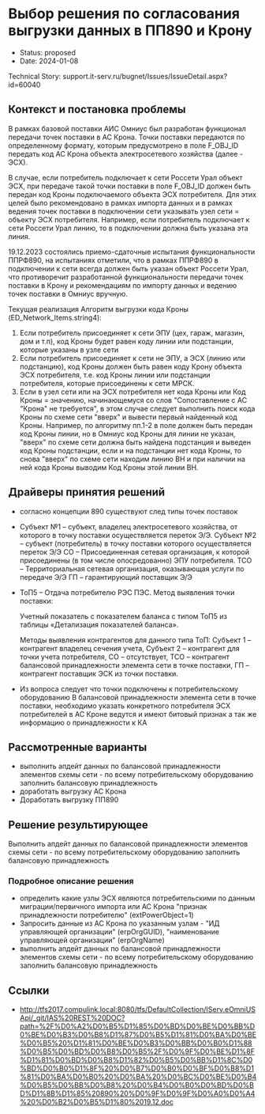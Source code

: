 # Выбор решения по согласования выгрузки данных в ПП890 и Крону

* Status: proposed
* Date: 2024-01-08

Technical Story: support.it-serv.ru/bugnet/Issues/IssueDetail.aspx?id=60040

## Контекст и постановка проблемы

В рамках базовой поставки АИС Омниус был разработан функционал передачи точек поставки в АС Крона. Точки поставки передаются по определенному формату, которым предусмотрено в поле F_OBJ_ID передать код АС Крона объекта электросетевого хозяйства (далее - ЭСХ). 

В случае, если потребитель подключает к сети Россети Урал объект ЭСХ, при передаче такой точки поставки в поле F_OBJ_ID должен быть передан код Кроны подключаемого объекта ЭСХ потребителя. Для этих целей было рекомендовано в рамках импорта данных и в рамках ведения точек поставки в подключении сети указывать узел сети = объекту ЭСХ потребителя. Например, если потребитель подключает к сети Россети Урал линию, то в подключении должна быть указана эта линия. 

19.12.2023 состоялись приемо-сдаточные испытания функциональности ППРФ890, на испытаниях отметили, что в рамках ППРФ890 в подключении к сети всегда должен быть указан объект Россети Урал, что противоречит разработанной функциональности передачи точек поставки в Крону и рекомендациям по импорту данных и ведению  точек поставки в Омниус вручную. 

Текущая реализация
Алгоритм выгрузки кода Кроны (ED_Network_Items.string4):
1. Если потребитель присоединяет к сети ЭПУ (цех, гараж, магазин, дом и т.п), код Кроны будет равен коду линии или подстанции, которые указаны в узле сети
2. Если потребитель присоединяет к сети не ЭПУ, а ЭСХ (линию или подстанцию), код Кроны должен быть равен коду Крону объекта ЭСХ потребителя, т.е. код Кроны линии или подстанции потребителя, которые присоединены к сети МРСК.
3. Если в узел сети или на ЭСХ потребителя нет кода Кроны или Код Кроны = значению, начинающемуся со слов "Сопоставление с АС "Крона" не требуется", в этом случае следует выполнить поиск кода Кроны по схеме сети "вверх" и вывести первый найденный код Кроны. Например, по алгоритму пп.1-2 в поле должен быть передан код Кроны линии, но в Омниус код Кроны для линии не указан, "вверх" по схеме сети должна быть найдена подстанция и выведен код Кроны подстанции, если и на подстанции нет кода Кроны, то снова "вверх" по схеме сети находим линию ВН и при наличии на ней кода Кроны выводим Код Кроны этой линии ВН.

## Драйверы принятия решений

* согласно концепции 890 существуют след типы точек поставок
* Субъект №1 – субъект, владелец электросетевого хозяйства, от которого в точку поставки осуществляется переток Э/Э.
Субъект №2 – субъект (потребитель) в точку поставки которого осуществляется переток Э/Э
СО – Присоединенная сетевая организация, к которой присоединены (в том числе опосредованно) ЭПУ потребителя.
ТСО – Территориальная сетевая организация, оказывающая услуги по передаче Э/Э
ГП – гарантирующий поставщик Э/Э
* ТоП5 – Отдача потребителю РЭС ПЭС.
    Метод выявления точки поставки:

    Учетный показатель с показателем баланса с типом ТоП5 из таблицы «Детализация показателей баланса».

    Методы выявления контрагентов для данного типа ТоП:
    Субъект 1 – контрагент владелец сечения учета,
    Субъект 2 – контрагент для точки учета потребителя,
    СО – отсутствует,
    ТСО – контрагент балансовой принадлежности элемента сети в точке поставки,
    ГП – контрагент поставщик ЭСК из точки поставки.
* Из вопроса следует что точки подключены к потребительскому оборудованию
В балансовой принадлежности элемента сети в точке поставки, необходимо указать конкретного потребителя
ЭСХ потребителей в АС Кроне ведутся и имеют битовый признак а так же информацию о принадлежности к КА

## Рассмотренные варианты

* выполнить апдейт данных по балансовой принадлежности элементов схемы сети - по всему потребительскому оборудованию заполнить балансовую принадлежность
* доработать выгрузку АС Крона
* Доработать выгрузку ПП890

## Решение результирующее

Выполнить апдейт данных по балансовой принадлежности элементов схемы сети - по всему потребительскому оборудованию заполнить балансовую принадлежность 

### Подробное описание решения

* определить какие узлы ЭСХ являются потребительскими по данным миграции/первичного импорта или АС Крона "признак принадлежности потребителю" (extPowerObject=1)
* Запросить данные из АС Крона по указанным узлам - "ИД управляющей организации" (erpOrgGUID), "наименование управляющей организации" (erpOrgName)
* выполнить апдейт данных по балансовой принадлежности элементов схемы сети - по всему потребительскому оборудованию заполнить балансовую принадлежность

## Ссылки

* http://tfs2017.compulink.local:8080/tfs/DefaultCollection/IServ.eOmniUSApi/_git/IAS%20REST%20DOC?path=%2F%D0%A2%D0%B5%D1%85%D0%BD%D0%BE%D0%BB%D0%BE%D0%B3%D0%B8%D1%87%D0%B5%D1%81%D0%BA%D0%BE%D0%B5%20%D1%81%D0%BE%D0%B3%D0%BB%D0%B0%D1%88%D0%B5%D0%BD%D0%B8%D0%B5%2F%D0%9F%D0%BE%D1%8F%D1%81%D0%BD%D0%B8%D1%82%D0%B5%D0%BB%D1%8C%D0%BD%D0%B0%D1%8F%20%D0%B7%D0%B0%D0%BF%D0%B8%D1%81%D0%BA%D0%B0%20%D0%BA%20%D0%BC%D0%BE%D0%B4%D0%B5%D0%BB%D0%B8%20%D0%B4%D0%B0%D0%BD%D0%BD%D1%8B%D1%85%20890%20%D0%9F%D0%9F%D0%A0%D0%A4%20%D0%B2%D0%B5%D1%80%2019.12.doc
